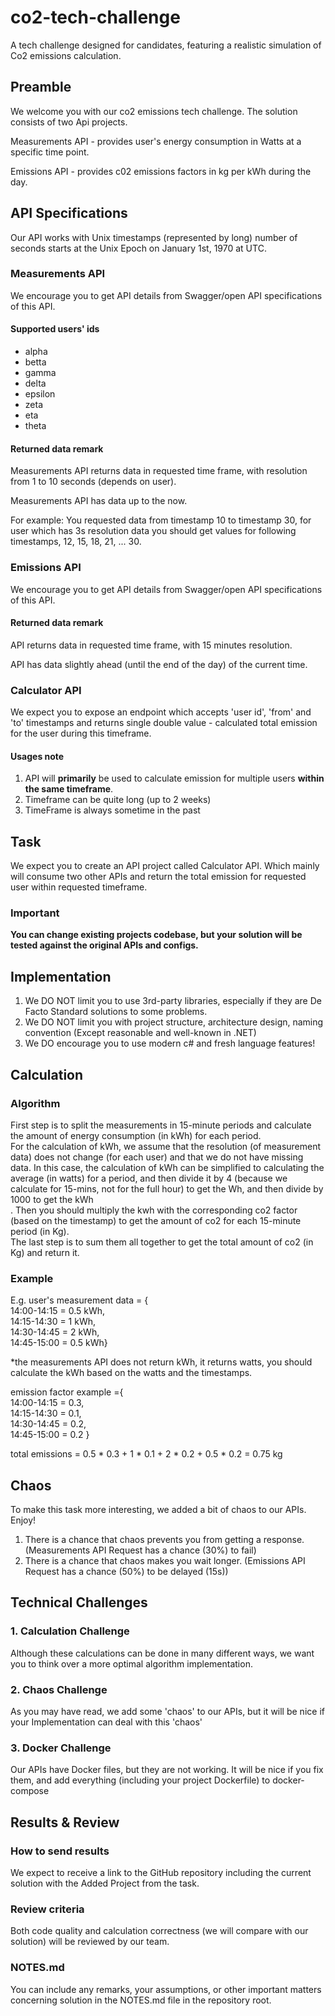 # co2-tech-challenge

A tech challenge designed for candidates, featuring a realistic simulation of Co2 emissions calculation.

## Preamble

We welcome you with our co2 emissions tech challenge.
The solution consists of two Api projects.

Measurements API - provides user's energy consumption in Watts at a specific time point.

Emissions API - provides c02 emissions factors in kg per kWh during the day.

## API Specifications

Our API works with Unix timestamps (represented by long) number of seconds
starts at the Unix Epoch on January 1st, 1970 at UTC.

### Measurements API

We encourage you to get API details from Swagger/open API specifications of this API.

#### Supported users' ids

* alpha
* betta
* gamma
* delta
* epsilon
* zeta
* eta
* theta

#### Returned data remark

Measurements API returns data in requested time frame, with resolution from 1 to 10 seconds (depends on user).

Measurements API has data up to the now.

For example: You requested data from timestamp 10 to timestamp 30, for user which has 3s resolution data
you should get values for following timestamps, 12, 15, 18, 21, ... 30.

### Emissions API

We encourage you to get API details from Swagger/open API specifications of this API.

#### Returned data remark

API returns data in requested time frame, with 15 minutes resolution.

API has data slightly ahead (until the end of the day) of the current time.

### Calculator API

We expect you to expose an endpoint which accepts 'user id', 'from' and 'to' timestamps
and returns single double value - calculated total emission for the user during this timeframe.

#### Usages note

1. API will **primarily** be used to calculate emission for multiple users **within the same timeframe**.
2. Timeframe can be quite long (up to 2 weeks)
3. TimeFrame is always sometime in the past

## Task

We expect you to create an API project called Calculator API.
Which mainly will consume two other APIs and return the total emission for requested user within requested timeframe.

### Important

**You can change existing projects codebase, but your solution will be tested against the original APIs and configs.**

## Implementation

1. We DO NOT limit you to use 3rd-party libraries, especially if they are De Facto Standard solutions to some problems.
2. We DO NOT limit you with project structure, architecture design, naming convention
   (Except reasonable and well-known in .NET)
3. We DO encourage you to use modern c# and fresh language features!

## Calculation

### Algorithm

First step is to split the measurements in 15-minute periods and calculate the amount of energy consumption (in kWh) for each period. <br>
For the calculation of kWh, we assume that the resolution (of measurement data) does not change (for each user) and that we do not have missing data. In this case, the calculation of kWh can be simplified to calculating the average (in watts) for a period, and then divide it by 4 (because we calculate for 15-mins, not for the full hour) to get the Wh, and then divide by 1000 to get the kWh <br>.
Then you should multiply the kwh with the corresponding co2 factor (based on the timestamp) to get the amount of co2 for each 15-minute period (in Kg). <br>
The last step is to sum them all together to get the total amount of co2 (in Kg) and return it.

### Example

E.g. user's measurement data = { <br>
14:00-14:15 = 0.5 kWh, <br>
14:15-14:30 = 1 kWh, <br>
14:30-14:45 = 2 kWh, <br>
14:45-15:00 = 0.5 kWh} <br>

*the measurements API does not return kWh, it returns watts, you should calculate the kWh based on the watts and the timestamps.

emission factor example ={ <br>
14:00-14:15 = 0.3, <br>
14:15-14:30 = 0.1, <br>
14:30-14:45 = 0.2, <br>
14:45-15:00 = 0.2 } <br>

total emissions = 0.5 * 0.3 + 1 * 0.1 + 2 * 0.2 + 0.5 * 0.2 = 0.75 kg 

## Chaos

To make this task more interesting, we added a bit of chaos to our APIs. Enjoy!

1. There is a chance that chaos prevents you from getting a response. (Measurements API Request has a chance (30%) to fail)
2. There is a chance that chaos makes you wait longer. (Emissions API Request has a chance (50%) to be delayed (15s))

## Technical Challenges

### 1. Calculation Challenge

Although these calculations can be done in many different ways, we want you to think over a more optimal algorithm implementation.

### 2. Chaos Challenge

As you may have read, we add some 'chaos' to our APIs, but it will be nice if your Implementation can deal with this 'chaos'

### 3. Docker Challenge

Our APIs have Docker files, but they are not working. It will be nice if you fix them, and add everything
(including your project Dockerfile) to docker-compose

## Results & Review

### How to send results

We expect to receive a link to the GitHub repository including the current solution with the Added Project from the task.

### Review criteria

Both code quality and calculation correctness (we will compare with our solution) will be reviewed by our team.

### NOTES.md

You can include any remarks, your assumptions, or other important matters concerning solution in the NOTES.md file
in the repository root.


